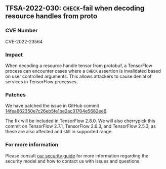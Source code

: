 ## TFSA-2022-030: `CHECK`-fail when decoding resource handles from proto

### CVE Number
CVE-2022-23564

### Impact
When decoding a resource handle tensor from protobuf, a TensorFlow process can encounter cases where a `CHECK` assertion is invalidated based on user controlled arguments. This allows attackers to cause denial of services in TensorFlow processes.

### Patches
We have patched the issue in GitHub commit [14fea662350e7c26eb5fe1be2ac31704e5682ee6](https://github.com/galeone/tensorflow/commit/14fea662350e7c26eb5fe1be2ac31704e5682ee6).

The fix will be included in TensorFlow 2.8.0. We will also cherrypick this commit on TensorFlow 2.7.1, TensorFlow 2.6.3, and TensorFlow 2.5.3, as these are also affected and still in supported range.

### For more information
Please consult [our security guide](https://github.com/galeone/tensorflow/blob/master/SECURITY.md) for more information regarding the security model and how to contact us with issues and questions.
